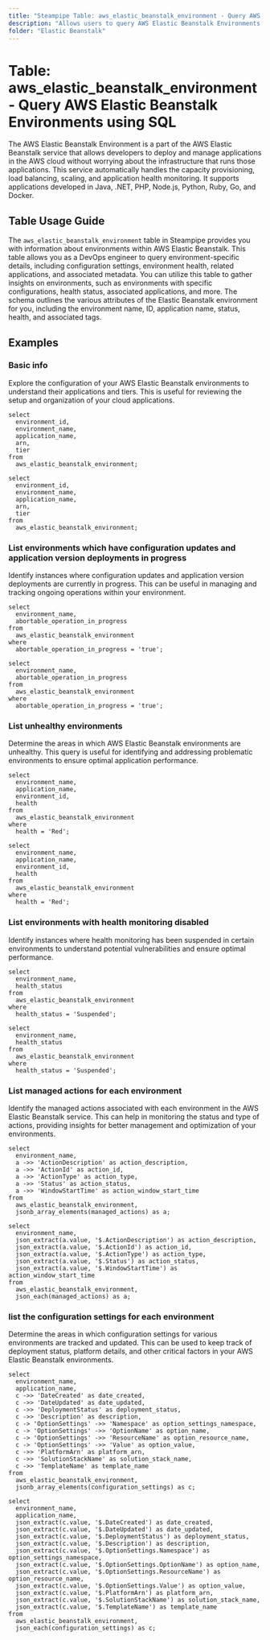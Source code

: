 ```yaml
---
title: "Steampipe Table: aws_elastic_beanstalk_environment - Query AWS Elastic Beanstalk Environments using SQL"
description: "Allows users to query AWS Elastic Beanstalk Environments to gain insights into their configuration, status, health, related applications, and other metadata."
folder: "Elastic Beanstalk"
---
```


# Table: aws_elastic_beanstalk_environment - Query AWS Elastic Beanstalk Environments using SQL

The AWS Elastic Beanstalk Environment is a part of the AWS Elastic Beanstalk service that allows developers to deploy and manage applications in the AWS cloud without worrying about the infrastructure that runs those applications. This service automatically handles the capacity provisioning, load balancing, scaling, and application health monitoring. It supports applications developed in Java, .NET, PHP, Node.js, Python, Ruby, Go, and Docker.

## Table Usage Guide

The `aws_elastic_beanstalk_environment` table in Steampipe provides you with information about environments within AWS Elastic Beanstalk. This table allows you as a DevOps engineer to query environment-specific details, including configuration settings, environment health, related applications, and associated metadata. You can utilize this table to gather insights on environments, such as environments with specific configurations, health status, associated applications, and more. The schema outlines the various attributes of the Elastic Beanstalk environment for you, including the environment name, ID, application name, status, health, and associated tags.

## Examples

### Basic info
Explore the configuration of your AWS Elastic Beanstalk environments to understand their applications and tiers. This is useful for reviewing the setup and organization of your cloud applications.

```sql+postgres
select
  environment_id,
  environment_name,
  application_name,
  arn,
  tier
from
  aws_elastic_beanstalk_environment;
```

```sql+sqlite
select
  environment_id,
  environment_name,
  application_name,
  arn,
  tier
from
  aws_elastic_beanstalk_environment;
```

### List environments which have configuration updates and application version deployments in progress
Identify instances where configuration updates and application version deployments are currently in progress. This can be useful in managing and tracking ongoing operations within your environment.

```sql+postgres
select
  environment_name,
  abortable_operation_in_progress
from
  aws_elastic_beanstalk_environment
where
  abortable_operation_in_progress = 'true';
```

```sql+sqlite
select
  environment_name,
  abortable_operation_in_progress
from
  aws_elastic_beanstalk_environment
where
  abortable_operation_in_progress = 'true';
```

### List unhealthy environments
Determine the areas in which AWS Elastic Beanstalk environments are unhealthy. This query is useful for identifying and addressing problematic environments to ensure optimal application performance.

```sql+postgres
select
  environment_name,
  application_name,
  environment_id,
  health
from
  aws_elastic_beanstalk_environment
where
  health = 'Red';
```

```sql+sqlite
select
  environment_name,
  application_name,
  environment_id,
  health
from
  aws_elastic_beanstalk_environment
where
  health = 'Red';
```

### List environments with health monitoring disabled
Identify instances where health monitoring has been suspended in certain environments to understand potential vulnerabilities and ensure optimal performance.

```sql+postgres
select
  environment_name,
  health_status
from
  aws_elastic_beanstalk_environment
where
  health_status = 'Suspended';
```

```sql+sqlite
select
  environment_name,
  health_status
from
  aws_elastic_beanstalk_environment
where
  health_status = 'Suspended';
```

### List managed actions for each environment
Identify the managed actions associated with each environment in the AWS Elastic Beanstalk service. This can help in monitoring the status and type of actions, providing insights for better management and optimization of your environments.

```sql+postgres
select
  environment_name,
  a ->> 'ActionDescription' as action_description,
  a ->> 'ActionId' as action_id,
  a ->> 'ActionType' as action_type,
  a ->> 'Status' as action_status,
  a ->> 'WindowStartTime' as action_window_start_time
from
  aws_elastic_beanstalk_environment,
  jsonb_array_elements(managed_actions) as a;
```

```sql+sqlite
select
  environment_name,
  json_extract(a.value, '$.ActionDescription') as action_description,
  json_extract(a.value, '$.ActionId') as action_id,
  json_extract(a.value, '$.ActionType') as action_type,
  json_extract(a.value, '$.Status') as action_status,
  json_extract(a.value, '$.WindowStartTime') as action_window_start_time
from
  aws_elastic_beanstalk_environment,
  json_each(managed_actions) as a;
```

### list the configuration settings for each environment
Determine the areas in which configuration settings for various environments are tracked and updated. This can be used to keep track of deployment status, platform details, and other critical factors in your AWS Elastic Beanstalk environments.

```sql+postgres
select
  environment_name,
  application_name,
  c ->> 'DateCreated' as date_created,
  c ->> 'DateUpdated' as date_updated,
  c ->> 'DeploymentStatus' as deployment_status,
  c ->> 'Description' as description,
  c -> 'OptionSettings' ->> 'Namespace' as option_settings_namespace,
  c -> 'OptionSettings' ->> 'OptionName' as option_name,
  c -> 'OptionSettings' ->> 'ResourceName' as option_resource_name,
  c -> 'OptionSettings' ->> 'Value' as option_value,
  c ->> 'PlatformArn' as platform_arn,
  c ->> 'SolutionStackName' as solution_stack_name,
  c ->> 'TemplateName' as template_name
from
  aws_elastic_beanstalk_environment,
  jsonb_array_elements(configuration_settings) as c;
```

```sql+sqlite
select
  environment_name,
  application_name,
  json_extract(c.value, '$.DateCreated') as date_created,
  json_extract(c.value, '$.DateUpdated') as date_updated,
  json_extract(c.value, '$.DeploymentStatus') as deployment_status,
  json_extract(c.value, '$.Description') as description,
  json_extract(c.value, '$.OptionSettings.Namespace') as option_settings_namespace,
  json_extract(c.value, '$.OptionSettings.OptionName') as option_name,
  json_extract(c.value, '$.OptionSettings.ResourceName') as option_resource_name,
  json_extract(c.value, '$.OptionSettings.Value') as option_value,
  json_extract(c.value, '$.PlatformArn') as platform_arn,
  json_extract(c.value, '$.SolutionStackName') as solution_stack_name,
  json_extract(c.value, '$.TemplateName') as template_name
from
  aws_elastic_beanstalk_environment,
  json_each(configuration_settings) as c;
```